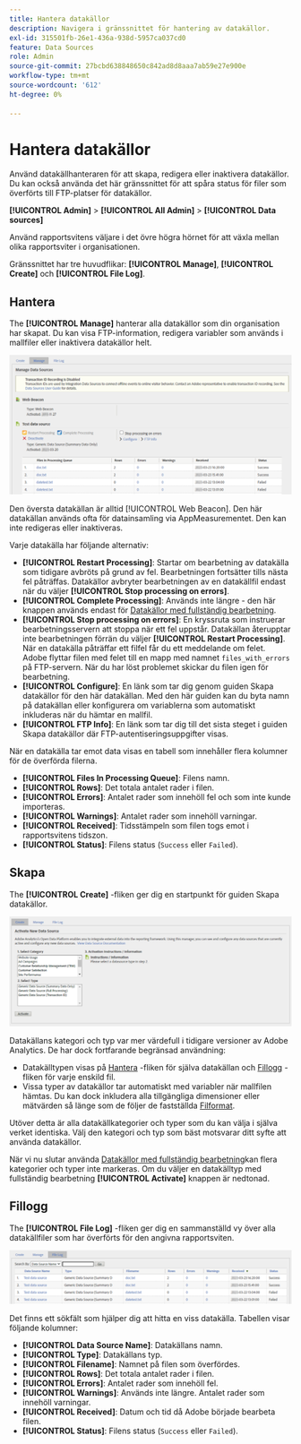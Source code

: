 ```yaml
---
title: Hantera datakällor
description: Navigera i gränssnittet för hantering av datakällor.
exl-id: 315501fb-26e1-436a-938d-5957ca037cd0
feature: Data Sources
role: Admin
source-git-commit: 27bcbd638848650c842ad8d8aaa7ab59e27e900e
workflow-type: tm+mt
source-wordcount: '612'
ht-degree: 0%

---
```


# Hantera datakällor

Använd datakällhanteraren för att skapa, redigera eller inaktivera datakällor. Du kan också använda det här gränssnittet för att spåra status för filer som överförts till FTP-platser för datakällor.

**[!UICONTROL Admin]** > **[!UICONTROL All Admin]** > **[!UICONTROL Data sources]**

Använd rapportsvitens väljare i det övre högra hörnet för att växla mellan olika rapportsviter i organisationen.

Gränssnittet har tre huvudflikar: **[!UICONTROL Manage]**, **[!UICONTROL Create]** och **[!UICONTROL File Log]**.

## Hantera

The **[!UICONTROL Manage]** hanterar alla datakällor som din organisation har skapat. Du kan visa FTP-information, redigera variabler som används i mallfiler eller inaktivera datakällor helt.

![Hantera](assets/manage.png)

Den översta datakällan är alltid [!UICONTROL Web Beacon]. Den här datakällan används ofta för datainsamling via AppMeasurementet. Den kan inte redigeras eller inaktiveras.

Varje datakälla har följande alternativ:

* **[!UICONTROL Restart Processing]**: Startar om bearbetning av datakälla som tidigare avbröts på grund av fel. Bearbetningen fortsätter tills nästa fel påträffas. Datakällor avbryter bearbetningen av en datakällfil endast när du väljer **[!UICONTROL Stop processing on errors]**.
* **[!UICONTROL Complete Processing]**: Används inte längre - den här knappen används endast för [Datakällor med fullständig bearbetning](full-processing-eol.md).
* **[!UICONTROL Stop processing on errors]**: En kryssruta som instruerar bearbetningsservern att stoppa när ett fel uppstår. Datakällan återupptar inte bearbetningen förrän du väljer **[!UICONTROL Restart Processing]**. När en datakälla påträffar ett filfel får du ett meddelande om felet. Adobe flyttar filen med felet till en mapp med namnet `files_with_errors` på FTP-servern. När du har löst problemet skickar du filen igen för bearbetning.
* **[!UICONTROL Configure]**: En länk som tar dig genom guiden Skapa datakällor för den här datakällan. Med den här guiden kan du byta namn på datakällan eller konfigurera om variablerna som automatiskt inkluderas när du hämtar en mallfil.
* **[!UICONTROL FTP Info]**: En länk som tar dig till det sista steget i guiden Skapa datakällor där FTP-autentiseringsuppgifter visas.

När en datakälla tar emot data visas en tabell som innehåller flera kolumner för de överförda filerna.

* **[!UICONTROL Files In Processing Queue]**: Filens namn.
* **[!UICONTROL Rows]**: Det totala antalet rader i filen.
* **[!UICONTROL Errors]**: Antalet rader som innehöll fel och som inte kunde importeras.
* **[!UICONTROL Warnings]**: Antalet rader som innehöll varningar.
* **[!UICONTROL Received]**: Tidsstämpeln som filen togs emot i rapportsvitens tidszon.
* **[!UICONTROL Status]**: Filens status (`Success` eller `Failed`).

## Skapa

The **[!UICONTROL Create]** -fliken ger dig en startpunkt för guiden Skapa datakällor.

![Skapa](assets/create.png)

Datakällans kategori och typ var mer värdefull i tidigare versioner av Adobe Analytics. De har dock fortfarande begränsad användning:

* Datakälltypen visas på [Hantera](#manage) -fliken för själva datakällan och [Fillogg](#file-log) -fliken för varje enskild fil.
* Vissa typer av datakällor tar automatiskt med variabler när mallfilen hämtas. Du kan dock inkludera alla tillgängliga dimensioner eller mätvärden så länge som de följer de fastställda [Filformat](file-format.md).

Utöver detta är alla datakällkategorier och typer som du kan välja i själva verket identiska. Välj den kategori och typ som bäst motsvarar ditt syfte att använda datakällor.

När vi nu slutar använda [Datakällor med fullständig bearbetning](full-processing-eol.md)kan flera kategorier och typer inte markeras. Om du väljer en datakälltyp med fullständig bearbetning **[!UICONTROL Activate]** knappen är nedtonad.

## Fillogg

The **[!UICONTROL File Log]** -fliken ger dig en sammanställd vy över alla datakällfiler som har överförts för den angivna rapportsviten.

![Fillogg](assets/file-log.png)

Det finns ett sökfält som hjälper dig att hitta en viss datakälla. Tabellen visar följande kolumner:

* **[!UICONTROL Data Source Name]**: Datakällans namn.
* **[!UICONTROL Type]**: Datakällans typ.
* **[!UICONTROL Filename]**: Namnet på filen som överfördes.
* **[!UICONTROL Rows]**: Det totala antalet rader i filen.
* **[!UICONTROL Errors]**: Antalet rader som innehöll fel.
* **[!UICONTROL Warnings]**: Används inte längre. Antalet rader som innehöll varningar.
* **[!UICONTROL Received]**: Datum och tid då Adobe började bearbeta filen.
* **[!UICONTROL Status]**: Filens status (`Success` eller `Failed`).
